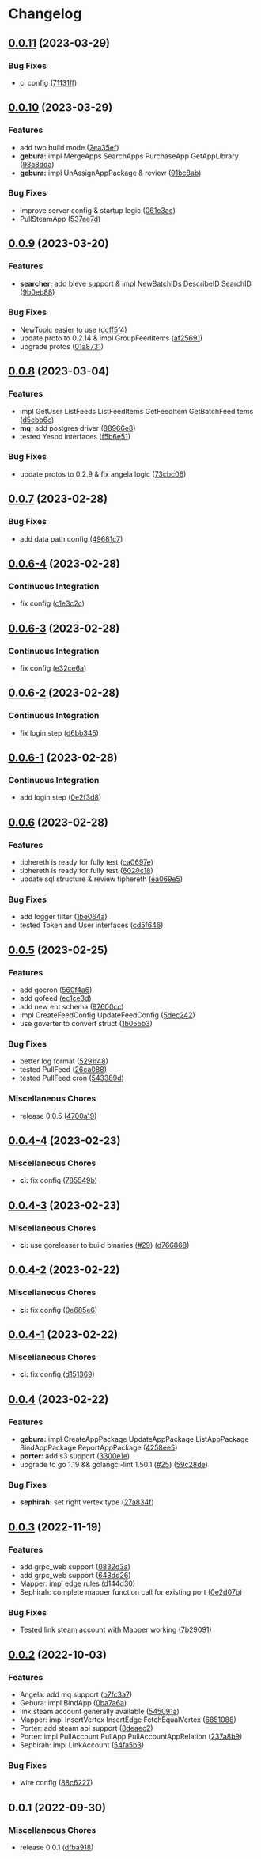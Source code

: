 # Changelog

## [0.0.11](https://github.com/TuiHub/Librarian/compare/v0.0.10...v0.0.11) (2023-03-29)


### Bug Fixes

* ci config ([71131ff](https://github.com/TuiHub/Librarian/commit/71131fffb8db838aae195ae4ef49f23c7e3fd5be))

## [0.0.10](https://github.com/TuiHub/Librarian/compare/v0.0.9...v0.0.10) (2023-03-29)


### Features

* add two build mode ([2ea35ef](https://github.com/TuiHub/Librarian/commit/2ea35efa3d64b661f5239ceba8aabe0cc566f64c))
* **gebura:** impl MergeApps SearchApps PurchaseApp GetAppLibrary ([98a8dda](https://github.com/TuiHub/Librarian/commit/98a8dda3d4dd653fc5e2287f67ab76524a9ff849))
* **gebura:** impl UnAssignAppPackage & review ([91bc8ab](https://github.com/TuiHub/Librarian/commit/91bc8ab5289a31487a0c8f4f90b1ab6b67005d58))


### Bug Fixes

* improve server config & startup logic ([061e3ac](https://github.com/TuiHub/Librarian/commit/061e3ac654518536f51735d85122c3a0030692fc))
* PullSteamApp ([537ae7d](https://github.com/TuiHub/Librarian/commit/537ae7dd493d8da248d4fd94ea66cf2dd955096a))

## [0.0.9](https://github.com/TuiHub/Librarian/compare/v0.0.8...v0.0.9) (2023-03-20)


### Features

* **searcher:** add bleve support & impl NewBatchIDs DescribeID SearchID ([9b0eb88](https://github.com/TuiHub/Librarian/commit/9b0eb8824cd1b8d42c760da1c0a862ede161c887))


### Bug Fixes

* NewTopic easier to use ([dcff5f4](https://github.com/TuiHub/Librarian/commit/dcff5f4476ce2592554c6d20568b9d68ca307bd0))
* update proto to 0.2.14 & impl GroupFeedItems ([af25691](https://github.com/TuiHub/Librarian/commit/af25691ae502f404a0029cb1889e0db7fe723506))
* upgrade protos ([01a8731](https://github.com/TuiHub/Librarian/commit/01a87311320f873b5168a1f5a7cb36f00e638a59))

## [0.0.8](https://github.com/TuiHub/Librarian/compare/v0.0.7...v0.0.8) (2023-03-04)


### Features

* impl GetUser ListFeeds ListFeedItems GetFeedItem GetBatchFeedItems ([d5cbb6c](https://github.com/TuiHub/Librarian/commit/d5cbb6c1a4311460a267581b5879d4d32f73f027))
* **mq:** add postgres driver ([88966e8](https://github.com/TuiHub/Librarian/commit/88966e8a8600cc221b0a164a47bd0fcfeace2620))
* tested Yesod interfaces ([f5b6e51](https://github.com/TuiHub/Librarian/commit/f5b6e515bd4681c4349a7c439029c12b470da224))


### Bug Fixes

* update protos to 0.2.9 & fix angela logic ([73cbc06](https://github.com/TuiHub/Librarian/commit/73cbc06e85cc2787da51ec70ef3f806a0386fc29))

## [0.0.7](https://github.com/TuiHub/Librarian/compare/v0.0.6-4...v0.0.7) (2023-02-28)


### Bug Fixes

* add data path config ([49681c7](https://github.com/TuiHub/Librarian/commit/49681c756a8b89e4e3eb0dc79ae18f528c49d056))

## [0.0.6-4](https://github.com/TuiHub/Librarian/compare/v0.0.6-3...v0.0.6-4) (2023-02-28)


### Continuous Integration

* fix config ([c1e3c2c](https://github.com/TuiHub/Librarian/commit/c1e3c2c8f03643800666f04325f882811cf9a6f5))

## [0.0.6-3](https://github.com/TuiHub/Librarian/compare/v0.0.6-2...v0.0.6-3) (2023-02-28)


### Continuous Integration

* fix config ([e32ce6a](https://github.com/TuiHub/Librarian/commit/e32ce6a18fdf092d7213d58315f49161103cf6f6))

## [0.0.6-2](https://github.com/TuiHub/Librarian/compare/v0.0.6-1...v0.0.6-2) (2023-02-28)


### Continuous Integration

* fix login step ([d6bb345](https://github.com/TuiHub/Librarian/commit/d6bb3457b17523b4faf700e5a88df245c5cdf2c1))

## [0.0.6-1](https://github.com/TuiHub/Librarian/compare/v0.0.6...v0.0.6-1) (2023-02-28)


### Continuous Integration

* add login step ([0e2f3d8](https://github.com/TuiHub/Librarian/commit/0e2f3d8ed212c6b4198012124645f88a25e955e7))

## [0.0.6](https://github.com/TuiHub/Librarian/compare/v0.0.5...v0.0.6) (2023-02-28)


### Features

* tiphereth is ready for fully test ([ca0697e](https://github.com/TuiHub/Librarian/commit/ca0697eda765e21421ecbf3f0f02f57e85ed7c5c))
* tiphereth is ready for fully test ([6020c18](https://github.com/TuiHub/Librarian/commit/6020c182b376d0f086a026859cae7e0d39763634))
* update sql structure & review tiphereth ([ea069e5](https://github.com/TuiHub/Librarian/commit/ea069e53edc8aacdd974c81b5885bc7bd06a2751))


### Bug Fixes

* add logger filter ([1be064a](https://github.com/TuiHub/Librarian/commit/1be064a9ebf283802b84831524c401b8e22f2d6f))
* tested Token and User interfaces ([cd5f646](https://github.com/TuiHub/Librarian/commit/cd5f646ad00893f38e378c79629f5d39377543af))

## [0.0.5](https://github.com/TuiHub/Librarian/compare/v0.0.4-4...v0.0.5) (2023-02-25)


### Features

* add gocron ([560f4a6](https://github.com/TuiHub/Librarian/commit/560f4a6a08bb9a6f069ac1cffc6ef19590ce53af))
* add gofeed ([ec1ce3d](https://github.com/TuiHub/Librarian/commit/ec1ce3d1155ddaccb82798e5645f3964ab8b7184))
* add new ent schema ([97600cc](https://github.com/TuiHub/Librarian/commit/97600cc06bac766eddab4dcc1873ab628a9f0134))
* impl CreateFeedConfig UpdateFeedConfig ([5dec242](https://github.com/TuiHub/Librarian/commit/5dec24202385d38af2a5dd787eb9e3a61b998866))
* use goverter to convert struct ([1b055b3](https://github.com/TuiHub/Librarian/commit/1b055b33a624484191e12d367879ed0c7db3b76b))


### Bug Fixes

* better log format ([5291f48](https://github.com/TuiHub/Librarian/commit/5291f4891e9228f52d8e3954fcc12db0741abffb))
* tested PullFeed ([26ca088](https://github.com/TuiHub/Librarian/commit/26ca0884358e71c20fe1e4b08b2b3b76032cc5c9))
* tested PullFeed cron ([543389d](https://github.com/TuiHub/Librarian/commit/543389df1050447db6c4fb0544c72327339c9832))


### Miscellaneous Chores

* release 0.0.5 ([4700a19](https://github.com/TuiHub/Librarian/commit/4700a19c8788e6c82d4b7799e2aa399de981dd07))

## [0.0.4-4](https://github.com/TuiHub/Librarian/compare/v0.0.4-3...v0.0.4-4) (2023-02-23)


### Miscellaneous Chores

* **ci:** fix config ([785549b](https://github.com/TuiHub/Librarian/commit/785549b09de5ef136acb02ce3db00d70331bb24a))

## [0.0.4-3](https://github.com/TuiHub/Librarian/compare/v0.0.4-2...v0.0.4-3) (2023-02-23)


### Miscellaneous Chores

* **ci:** use goreleaser to build binaries ([#29](https://github.com/TuiHub/Librarian/issues/29)) ([d766868](https://github.com/TuiHub/Librarian/commit/d7668681452754d239fe1cba2b7413a32e747a17))

## [0.0.4-2](https://github.com/TuiHub/Librarian/compare/v0.0.4-1...v0.0.4-2) (2023-02-22)


### Miscellaneous Chores

* **ci:** fix config ([0e685e6](https://github.com/TuiHub/Librarian/commit/0e685e6f4d3822a42e6253f71a48eb8be1726cfd))

## [0.0.4-1](https://github.com/TuiHub/Librarian/compare/v0.0.4...v0.0.4-1) (2023-02-22)


### Miscellaneous Chores

* **ci:** fix config ([d151369](https://github.com/TuiHub/Librarian/commit/d1513690b56efab773e5a9609d22994d1302b131))

## [0.0.4](https://github.com/TuiHub/Librarian/compare/v0.0.3...v0.0.4) (2023-02-22)


### Features

* **gebura:** impl CreateAppPackage UpdateAppPackage ListAppPackage BindAppPackage ReportAppPackage ([4258ee5](https://github.com/TuiHub/Librarian/commit/4258ee5a76f8301f62798e92733febd9395693f0))
* **porter:** add s3 support ([3300e1e](https://github.com/TuiHub/Librarian/commit/3300e1efc426e4a53d7333069f7d3929683d5d51))
* upgrade to go 1.19 && golangci-lint 1.50.1 ([#25](https://github.com/TuiHub/Librarian/issues/25)) ([59c28de](https://github.com/TuiHub/Librarian/commit/59c28de3aedea456d20417a302ef3479d012c354))


### Bug Fixes

* **sephirah:** set right vertex type ([27a834f](https://github.com/TuiHub/Librarian/commit/27a834fac35e035ed86aa28c2c49fc507e18803e))

## [0.0.3](https://github.com/TuiHub/Librarian/compare/v0.0.2...v0.0.3) (2022-11-19)


### Features

* add grpc_web support ([0832d3a](https://github.com/TuiHub/Librarian/commit/0832d3a6c515b6abe305b9caa3d692636ca58a6c))
* add grpc_web support ([643dd26](https://github.com/TuiHub/Librarian/commit/643dd26bdbb49cb43a665ed7ac7407252988417f))
* Mapper: impl edge rules ([d144d30](https://github.com/TuiHub/Librarian/commit/d144d30d7105c9c51633ff7f14167acd597ebe02))
* Sephirah: complete mapper function call for existing port ([0e2d07b](https://github.com/TuiHub/Librarian/commit/0e2d07b63e4f4c73494dfd9c60368631f20d18e2))


### Bug Fixes

* Tested link steam account with Mapper working ([7b29091](https://github.com/TuiHub/Librarian/commit/7b29091c639dfa603bb8b26d262b4477ca4cd76a))

## [0.0.2](https://github.com/TuiHub/Librarian/compare/v0.0.1...v0.0.2) (2022-10-03)


### Features

* Angela: add mq support ([b7fc3a7](https://github.com/TuiHub/Librarian/commit/b7fc3a779b3ebb971a3c330ec1206df4c1165b3f))
* Gebura: impl BindApp ([0ba7a6a](https://github.com/TuiHub/Librarian/commit/0ba7a6a5f06639bb7c6bc39af3d65fd6d9b7774e))
* link steam account generally available ([545091a](https://github.com/TuiHub/Librarian/commit/545091a890c04dd4a4018b504797686555f4ce36))
* Mapper: impl InsertVertex InsertEdge FetchEqualVertex ([6851088](https://github.com/TuiHub/Librarian/commit/6851088c027e0d9dd7d9ba396cfdedc8a735381b))
* Porter: add steam api support ([8deaec2](https://github.com/TuiHub/Librarian/commit/8deaec2c7b66d7e6baf8985033035d84abe8bc6d))
* Porter: impl PullAccount PullApp PullAccountAppRelation ([237a8b9](https://github.com/TuiHub/Librarian/commit/237a8b955f167cfbedaa319ad2546be6f5f05c00))
* Sephirah: impl LinkAccount ([54fa5b3](https://github.com/TuiHub/Librarian/commit/54fa5b3d613287485cdbcd56324a85303c27e7f7))


### Bug Fixes

* wire config ([88c6227](https://github.com/TuiHub/Librarian/commit/88c622746dd7a27eb7b7cba509358d732c1255ce))

## 0.0.1 (2022-09-30)


### Miscellaneous Chores

* release 0.0.1 ([dfba918](https://github.com/TuiHub/Librarian/commit/dfba9187eb248d9473113e64a412235663c85e0a))
